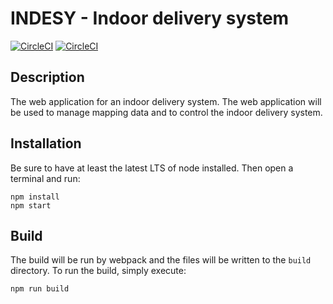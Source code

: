 # INDESY - Indoor delivery system
[![CircleCI](https://img.shields.io/circleci/project/nicklasfrahm/indesy-webclient/develop.svg?style=flat-square&label=develop)](https://circleci.com/gh/nicklasfrahm/indesy-webclient)
[![CircleCI](https://img.shields.io/circleci/project/nicklasfrahm/indesy-webclient/master.svg?style=flat-square&label=master)](https://circleci.com/gh/nicklasfrahm/indesy-webclient)

## Description
The web application for an indoor delivery system. The web application will be used to manage mapping data and to control the indoor delivery system.

## Installation
Be sure to have at least the latest LTS of node installed. Then open a terminal and run:
```shell
npm install
npm start
```

## Build
The build will be run by webpack and the files will be written to the `build` directory. To run the build, simply execute:
```shell
npm run build
```